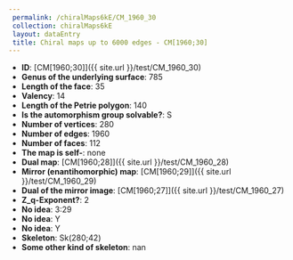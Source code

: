 ```yaml
--- 
 permalink: /chiralMaps6kE/CM_1960_30 
 collection: chiralMaps6kE
 layout: dataEntry
 title: Chiral maps up to 6000 edges - CM[1960;30]
---
```


- **ID**: [CM[1960;30]]({{ site.url }}/test/CM_1960_30)
- **Genus of the underlying surface**: 785
- **Length of the face**: 35
- **Valency**: 14
- **Length of the Petrie polygon**: 140
- **Is the automorphism group solvable?**: S
- **Number of vertices**: 280
- **Number of edges**: 1960
- **Number of faces**: 112
- **The map is self-**: none
- **Dual map**: [CM[1960;28]]({{ site.url }}/test/CM_1960_28)
- **Mirror (enantihomorphic) map**: [CM[1960;29]]({{ site.url }}/test/CM_1960_29)
- **Dual of the mirror image**: [CM[1960;27]]({{ site.url }}/test/CM_1960_27)
- **Z_q-Exponent?**: 2
- **No idea**:  3:29
- **No idea**: Y
- **No idea**: Y
- **Skeleton**: Sk(280;42)
- **Some other kind of skeleton**: nan
